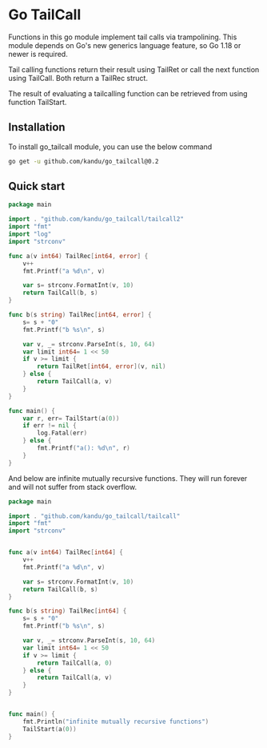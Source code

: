 # Go TailCall

Functions in this go module implement tail calls via trampolining. This module depends on Go's new generics language feature, so Go 1.18 or newer is required.

Tail calling functions return their result using TailRet or call the next function using TailCall. Both return a TailRec struct.

The result of evaluating a tailcalling function can be retrieved from using function TailStart.

## Installation


To install go\_tailcall module, you can use the below command

```sh
go get -u github.com/kandu/go_tailcall@0.2
```

## Quick start

``` go
package main

import . "github.com/kandu/go_tailcall/tailcall2"
import "fmt"
import "log"
import "strconv"

func a(v int64) TailRec[int64, error] {
    v++
    fmt.Printf("a %d\n", v)

    var s= strconv.FormatInt(v, 10)
    return TailCall(b, s)
}

func b(s string) TailRec[int64, error] {
    s= s + "0"
    fmt.Printf("b %s\n", s)

    var v, _= strconv.ParseInt(s, 10, 64)
    var limit int64= 1 << 50
    if v >= limit {
        return TailRet[int64, error](v, nil)
    } else {
        return TailCall(a, v)
    }
}

func main() {
    var r, err= TailStart(a(0))
    if err != nil {
        log.Fatal(err)
    } else {
        fmt.Printf("a(): %d\n", r)
    }
}
```

And below are infinite mutually recursive functions. They will run forever and will not suffer from stack overflow.

``` go
package main

import . "github.com/kandu/go_tailcall/tailcall"
import "fmt"
import "strconv"


func a(v int64) TailRec[int64] {
    v++
    fmt.Printf("a %d\n", v)

    var s= strconv.FormatInt(v, 10)
    return TailCall(b, s)
}

func b(s string) TailRec[int64] {
    s= s + "0"
    fmt.Printf("b %s\n", s)

    var v, _= strconv.ParseInt(s, 10, 64)
    var limit int64= 1 << 50
    if v >= limit {
        return TailCall(a, 0)
    } else {
        return TailCall(a, v)
    }
}


func main() {
    fmt.Println("infinite mutually recursive functions")
    TailStart(a(0))
}
```

